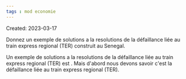 ```yaml
---
tags : mod economie
---
```

Created: 2023-03-17

Donnez un exemple de solutions a la resolutions de la défaillance liée au train express regional (TER) construit au Senegal. 

Un exemple de solutions a la resolutions de la défaillance liée au train express regional (TER) est        .  Mais d'abord nous devons savoir c'est la défaillance liée au train express regional (TER). 